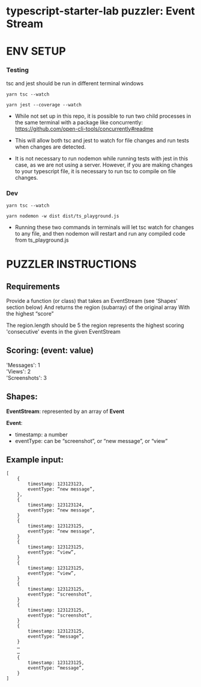 # typescript-starter-lab puzzler: Event Stream
# ENV SETUP
### Testing
tsc and jest should be run in different terminal windows
```T1
yarn tsc --watch
```
```T2
yarn jest --coverage --watch
```
* While not set up in this repo, it is possible to run two child processes in the same terminal with a package like concurrently: https://github.com/open-cli-tools/concurrently#readme

* This will allow both tsc and jest to watch for file changes and run tests when changes are detected.

* It is not necessary to run nodemon while running tests with jest in this case, as we are not using a server. However, if you are making changes to your typescript file, it is necessary to run tsc to compile on file changes.
### Dev
```T1
yarn tsc --watch
```
```T2
yarn nodemon -w dist dist/ts_playground.js
```
* Running these two commands in terminals will let tsc watch for changes to any file, and then nodemon will restart and run any compiled code from ts_playground.js

# PUZZLER INSTRUCTIONS

## Requirements

Provide a function (or class) that takes an EventStream (see 'Shapes' section below)
And returns the region (subarray) of the original array
With the highest “score”

The region.length should be 5
the region represents the highest scoring 'consecutive' events in the given EventStream

## Scoring: (event: value)
 
'Messages': 1 </br>
'Views': 2 </br>
'Screenshots': 3 </br>

## Shapes:

__EventStream__: represented by an array of __Event__

__Event__: </br>
- timestamp: a number </br>
- eventType: can be “screenshot”, or “new message”, or “view”

## Example input:

```
[
	{
		timestamp: 123123123,
		eventType: “new message”,
	},
	{
		timestamp: 123123124,
		eventType: “new message”,
	}
	{
		timestamp: 123123125,
		eventType: “new message”,
	}
	{
		timestamp: 123123125,
		eventType: “view”,
	}
	{
		timestamp: 123123125,
		eventType: “view”,
	}
	{
		timestamp: 123123125,
		eventType: “screenshot”,
	}
	{
		timestamp: 123123125,
		eventType: “screenshot”,
	}
	{
		timestamp: 123123125,
		eventType: “message”,
	}
	…
	…
	{
		timestamp: 123123125,
		eventType: “message”,
	}
]
```
